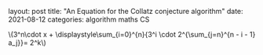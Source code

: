 layout: post
title: "An Equation for the Collatz conjecture algorithm"
date: 2021-08-12
categories: algorithm maths CS

<html>
    <head>
        <title>Page Title</title>
        <script type="text/javascript" async src="https://cdnjs.cloudflare.com/ajax/libs/mathjax/2.7.7/MathJax.js?config=TeX-MML-AM_CHTML"> </script>
    </head>
    <body>
        \(3^n\cdot x + \displaystyle\sum_{i=0}^{n}{3^i \cdot 2^{\sum_{j=n}^{n - i - 1} a_j}}= 2^k\)
    </body>
</html>

